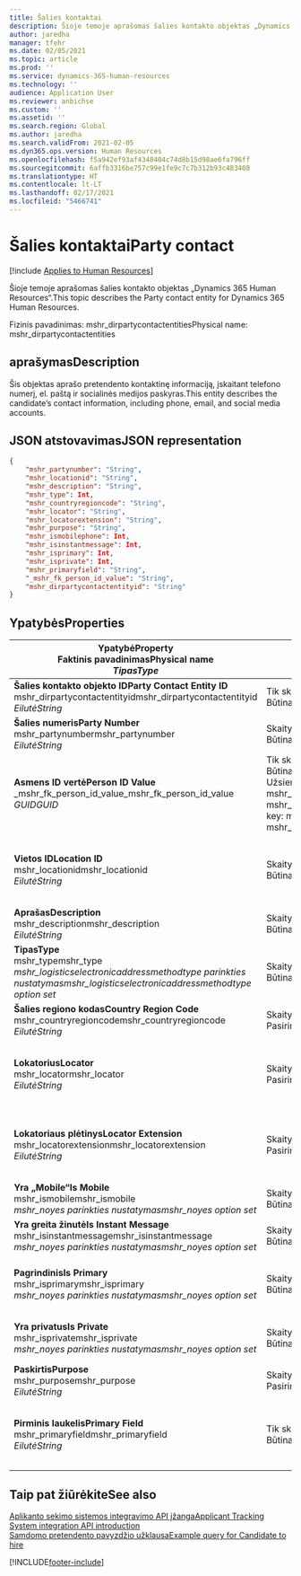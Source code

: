 ```yaml
---
title: Šalies kontaktai
description: Šioje temoje aprašomas šalies kontakto objektas „Dynamics 365 Human Resources“.
author: jaredha
manager: tfehr
ms.date: 02/05/2021
ms.topic: article
ms.prod: ''
ms.service: dynamics-365-human-resources
ms.technology: ''
audience: Application User
ms.reviewer: anbichse
ms.custom: ''
ms.assetid: ''
ms.search.region: Global
ms.author: jaredha
ms.search.validFrom: 2021-02-05
ms.dyn365.ops.version: Human Resources
ms.openlocfilehash: f5a942ef93af4348404c74d8b15d98ae6fa796ff
ms.sourcegitcommit: 6affb3316be757c99e1fe9c7c7b312b93c483408
ms.translationtype: HT
ms.contentlocale: lt-LT
ms.lasthandoff: 02/17/2021
ms.locfileid: "5466741"
---
```

# <a name="party-contact"></a><span data-ttu-id="908a7-103">Šalies kontaktai</span><span class="sxs-lookup"><span data-stu-id="908a7-103">Party contact</span></span>

[!include [Applies to Human Resources](../includes/applies-to-hr.md)]

<span data-ttu-id="908a7-104">Šioje temoje aprašomas šalies kontakto objektas „Dynamics 365 Human Resources“.</span><span class="sxs-lookup"><span data-stu-id="908a7-104">This topic describes the Party contact entity for Dynamics 365 Human Resources.</span></span>

<span data-ttu-id="908a7-105">Fizinis pavadinimas: mshr_dirpartycontactentities</span><span class="sxs-lookup"><span data-stu-id="908a7-105">Physical name: mshr_dirpartycontactentities</span></span>

## <a name="description"></a><span data-ttu-id="908a7-106">aprašymas</span><span class="sxs-lookup"><span data-stu-id="908a7-106">Description</span></span>

<span data-ttu-id="908a7-107">Šis objektas aprašo pretendento kontaktinę informaciją, įskaitant telefono numerį, el. paštą ir socialinės medijos paskyras.</span><span class="sxs-lookup"><span data-stu-id="908a7-107">This entity describes the candidate’s contact information, including phone, email, and social media accounts.</span></span>

## <a name="json-representation"></a><span data-ttu-id="908a7-108">JSON atstovavimas</span><span class="sxs-lookup"><span data-stu-id="908a7-108">JSON representation</span></span>

```json
{
    "mshr_partynumber": "String",
    "mshr_locationid": "String",
    "mshr_description": "String",
    "mshr_type": Int,
    "mshr_countryregioncode": "String",
    "mshr_locator": "String",
    "mshr_locatorextension": "String",
    "mshr_purpose": "String",
    "mshr_ismobilephone": Int,
    "mshr_isinstantmessage": Int,
    "mshr_isprimary": Int,
    "mshr_isprivate": Int,
    "mshr_primaryfield": "String",
    "_mshr_fk_person_id_value": "String",
    "mshr_dirpartycontactentityid": "String"
}
```

## <a name="properties"></a><span data-ttu-id="908a7-109">Ypatybės</span><span class="sxs-lookup"><span data-stu-id="908a7-109">Properties</span></span>

| <span data-ttu-id="908a7-110">Ypatybė</span><span class="sxs-lookup"><span data-stu-id="908a7-110">Property</span></span><br><span data-ttu-id="908a7-111">**Faktinis pavadinimas**</span><span class="sxs-lookup"><span data-stu-id="908a7-111">**Physical name**</span></span><br><span data-ttu-id="908a7-112">**_Tipas_**</span><span class="sxs-lookup"><span data-stu-id="908a7-112">**_Type_**</span></span> | <span data-ttu-id="908a7-113">Naudoti</span><span class="sxs-lookup"><span data-stu-id="908a7-113">Use</span></span> | <span data-ttu-id="908a7-114">aprašymas</span><span class="sxs-lookup"><span data-stu-id="908a7-114">Description</span></span> |
| --- | --- | --- |
| <span data-ttu-id="908a7-115">**Šalies kontakto objekto ID**</span><span class="sxs-lookup"><span data-stu-id="908a7-115">**Party Contact Entity ID**</span></span><br><span data-ttu-id="908a7-116">mshr_dirpartycontactentityid</span><span class="sxs-lookup"><span data-stu-id="908a7-116">mshr_dirpartycontactentityid</span></span><br><span data-ttu-id="908a7-117">*Eilutė*</span><span class="sxs-lookup"><span data-stu-id="908a7-117">*String*</span></span> | <span data-ttu-id="908a7-118">Tik skaitomas</span><span class="sxs-lookup"><span data-stu-id="908a7-118">Read-only</span></span><br><span data-ttu-id="908a7-119">Būtina</span><span class="sxs-lookup"><span data-stu-id="908a7-119">Required</span></span> | <span data-ttu-id="908a7-120">Sistemos sukurtas unikalus identifikatorius objekto įrašui.</span><span class="sxs-lookup"><span data-stu-id="908a7-120">System-generated unique identifier for the entity record.</span></span> |
| <span data-ttu-id="908a7-121">**Šalies numeris**</span><span class="sxs-lookup"><span data-stu-id="908a7-121">**Party Number**</span></span><br><span data-ttu-id="908a7-122">mshr_partynumber</span><span class="sxs-lookup"><span data-stu-id="908a7-122">mshr_partynumber</span></span><br><span data-ttu-id="908a7-123">*Eilutė*</span><span class="sxs-lookup"><span data-stu-id="908a7-123">*String*</span></span> | <span data-ttu-id="908a7-124">Skaitymas/rašymas</span><span class="sxs-lookup"><span data-stu-id="908a7-124">Read/write</span></span><br><span data-ttu-id="908a7-125">Būtina</span><span class="sxs-lookup"><span data-stu-id="908a7-125">Required</span></span> | <span data-ttu-id="908a7-126">Susijusios šalies (asmens) įrašo ID.</span><span class="sxs-lookup"><span data-stu-id="908a7-126">The ID of the associated party (person) record.</span></span> |
| <span data-ttu-id="908a7-127">**Asmens ID vertė**</span><span class="sxs-lookup"><span data-stu-id="908a7-127">**Person ID Value**</span></span><br><span data-ttu-id="908a7-128">_mshr_fk_person_id_value</span><span class="sxs-lookup"><span data-stu-id="908a7-128">_mshr_fk_person_id_value</span></span><br><span data-ttu-id="908a7-129">*GUID*</span><span class="sxs-lookup"><span data-stu-id="908a7-129">*GUID*</span></span> | <span data-ttu-id="908a7-130">Tik skaitomas</span><span class="sxs-lookup"><span data-stu-id="908a7-130">Read-only</span></span><br><span data-ttu-id="908a7-131">Būtina</span><span class="sxs-lookup"><span data-stu-id="908a7-131">Required</span></span><br><span data-ttu-id="908a7-132">Užsienio raktas: mshr_dirpersonentityid of mshr_dirpersonentity</span><span class="sxs-lookup"><span data-stu-id="908a7-132">Foreign key: mshr_dirpersonentityid of mshr_dirpersonentity</span></span> | <span data-ttu-id="908a7-133">Sistemos sukurtas šalies (asmens) identifikatoriaus objekto įrašas.</span><span class="sxs-lookup"><span data-stu-id="908a7-133">The system-generated identifier of the party (person) entity record.</span></span> |
| <span data-ttu-id="908a7-134">**Vietos ID**</span><span class="sxs-lookup"><span data-stu-id="908a7-134">**Location ID**</span></span><br><span data-ttu-id="908a7-135">mshr_locationid</span><span class="sxs-lookup"><span data-stu-id="908a7-135">mshr_locationid</span></span><br><span data-ttu-id="908a7-136">*Eilutė*</span><span class="sxs-lookup"><span data-stu-id="908a7-136">*String*</span></span> | <span data-ttu-id="908a7-137">Skaitymas/rašymas</span><span class="sxs-lookup"><span data-stu-id="908a7-137">Read/write</span></span><br><span data-ttu-id="908a7-138">Būtina</span><span class="sxs-lookup"><span data-stu-id="908a7-138">Required</span></span> | <span data-ttu-id="908a7-139">Adreso įrašo vietos ID.</span><span class="sxs-lookup"><span data-stu-id="908a7-139">The location ID of the address record.</span></span> <span data-ttu-id="908a7-140">Nustatymas mshr_logisticspostaladdresslocationcdsentity objekte.</span><span class="sxs-lookup"><span data-stu-id="908a7-140">Set up in mshr_logisticspostaladdresslocationcdsentity entity.</span></span> |
| <span data-ttu-id="908a7-141">**Aprašas**</span><span class="sxs-lookup"><span data-stu-id="908a7-141">**Description**</span></span><br><span data-ttu-id="908a7-142">mshr_description</span><span class="sxs-lookup"><span data-stu-id="908a7-142">mshr_description</span></span><br><span data-ttu-id="908a7-143">*Eilutė*</span><span class="sxs-lookup"><span data-stu-id="908a7-143">*String*</span></span> | <span data-ttu-id="908a7-144">Skaitymas/rašymas</span><span class="sxs-lookup"><span data-stu-id="908a7-144">Read/write</span></span><br><span data-ttu-id="908a7-145">Būtina</span><span class="sxs-lookup"><span data-stu-id="908a7-145">Required</span></span> | <span data-ttu-id="908a7-146">Kontaktinės informacijos aprašas.</span><span class="sxs-lookup"><span data-stu-id="908a7-146">The description of the contact details.</span></span> |
| <span data-ttu-id="908a7-147">**Tipas**</span><span class="sxs-lookup"><span data-stu-id="908a7-147">**Type**</span></span><br><span data-ttu-id="908a7-148">mshr_type</span><span class="sxs-lookup"><span data-stu-id="908a7-148">mshr_type</span></span><br><span data-ttu-id="908a7-149">*mshr_logisticselectronicaddressmethodtype parinkties nustatymas*</span><span class="sxs-lookup"><span data-stu-id="908a7-149">*mshr_logisticselectronicaddressmethodtype option set*</span></span> | <span data-ttu-id="908a7-150">Skaitymas/rašymas</span><span class="sxs-lookup"><span data-stu-id="908a7-150">Read/write</span></span><br><span data-ttu-id="908a7-151">Būtina</span><span class="sxs-lookup"><span data-stu-id="908a7-151">Required</span></span> | <span data-ttu-id="908a7-152">Išsamios kontaktinės informacijos tipas.</span><span class="sxs-lookup"><span data-stu-id="908a7-152">The contact detail type.</span></span> |
| <span data-ttu-id="908a7-153">**Šalies regiono kodas**</span><span class="sxs-lookup"><span data-stu-id="908a7-153">**Country Region Code**</span></span><br><span data-ttu-id="908a7-154">mshr_countryregioncode</span><span class="sxs-lookup"><span data-stu-id="908a7-154">mshr_countryregioncode</span></span><br><span data-ttu-id="908a7-155">*Eilutė*</span><span class="sxs-lookup"><span data-stu-id="908a7-155">*String*</span></span> | <span data-ttu-id="908a7-156">Skaitymas/rašymas</span><span class="sxs-lookup"><span data-stu-id="908a7-156">Read/write</span></span><br><span data-ttu-id="908a7-157">Pasirinktinai</span><span class="sxs-lookup"><span data-stu-id="908a7-157">Optional</span></span> | <span data-ttu-id="908a7-158">Adreso šalis arba regionas.</span><span class="sxs-lookup"><span data-stu-id="908a7-158">The country or region of the address.</span></span> |
| <span data-ttu-id="908a7-159">**Lokatorius**</span><span class="sxs-lookup"><span data-stu-id="908a7-159">**Locator**</span></span><br><span data-ttu-id="908a7-160">mshr_locator</span><span class="sxs-lookup"><span data-stu-id="908a7-160">mshr_locator</span></span><br><span data-ttu-id="908a7-161">*Eilutė*</span><span class="sxs-lookup"><span data-stu-id="908a7-161">*String*</span></span> | <span data-ttu-id="908a7-162">Skaitymas/rašymas</span><span class="sxs-lookup"><span data-stu-id="908a7-162">Read/write</span></span><br><span data-ttu-id="908a7-163">Pasirinktinai</span><span class="sxs-lookup"><span data-stu-id="908a7-163">Optional</span></span> | <span data-ttu-id="908a7-164">Išsami kontaktinė informacija.</span><span class="sxs-lookup"><span data-stu-id="908a7-164">The contact details.</span></span> <span data-ttu-id="908a7-165">Pavyzdžiui, jei tipas yra **El. pašto adresas**, tuomet šiame laukelyje yra kandidato el. pašto adresas.</span><span class="sxs-lookup"><span data-stu-id="908a7-165">For example, if the type is **Email address**, then this field contains the candidate’s email address.</span></span> |
| <span data-ttu-id="908a7-166">**Lokatoriaus plėtinys**</span><span class="sxs-lookup"><span data-stu-id="908a7-166">**Locator Extension**</span></span><br><span data-ttu-id="908a7-167">mshr_locatorextension</span><span class="sxs-lookup"><span data-stu-id="908a7-167">mshr_locatorextension</span></span><br><span data-ttu-id="908a7-168">*Eilutė*</span><span class="sxs-lookup"><span data-stu-id="908a7-168">*String*</span></span> | <span data-ttu-id="908a7-169">Skaitymas/rašymas</span><span class="sxs-lookup"><span data-stu-id="908a7-169">Read/write</span></span><br><span data-ttu-id="908a7-170">Pasirinktinai</span><span class="sxs-lookup"><span data-stu-id="908a7-170">Optional</span></span> | <span data-ttu-id="908a7-171">Lokatoriaus plėtinys.</span><span class="sxs-lookup"><span data-stu-id="908a7-171">The locator extension.</span></span> <span data-ttu-id="908a7-172">Pavyzdžiui, jei tipas yra **Telefonas**, tuomet ši nuosavybė turės telefono numerio plėtinį.</span><span class="sxs-lookup"><span data-stu-id="908a7-172">For example, if the type is **Phone**, then this property would contain the phone number extension.</span></span> |
| <span data-ttu-id="908a7-173">**Yra „Mobile“**</span><span class="sxs-lookup"><span data-stu-id="908a7-173">**Is Mobile**</span></span><br><span data-ttu-id="908a7-174">mshr_ismobile</span><span class="sxs-lookup"><span data-stu-id="908a7-174">mshr_ismobile</span></span><br><span data-ttu-id="908a7-175">*mshr_noyes parinkties nustatymas*</span><span class="sxs-lookup"><span data-stu-id="908a7-175">*mshr_noyes option set*</span></span> | <span data-ttu-id="908a7-176">Skaitymas/rašymas</span><span class="sxs-lookup"><span data-stu-id="908a7-176">Read/write</span></span><br><span data-ttu-id="908a7-177">Būtina</span><span class="sxs-lookup"><span data-stu-id="908a7-177">Required</span></span> | <span data-ttu-id="908a7-178">Nurodo, ar telefono numeris yra mobilus numeris.</span><span class="sxs-lookup"><span data-stu-id="908a7-178">Specifies whether the phone is a mobile number.</span></span> |
| <span data-ttu-id="908a7-179">**Yra greita žinutė**</span><span class="sxs-lookup"><span data-stu-id="908a7-179">**Is Instant Message**</span></span><br><span data-ttu-id="908a7-180">mshr_isinstantmessage</span><span class="sxs-lookup"><span data-stu-id="908a7-180">mshr_isinstantmessage</span></span><br><span data-ttu-id="908a7-181">*mshr_noyes parinkties nustatymas*</span><span class="sxs-lookup"><span data-stu-id="908a7-181">*mshr_noyes option set*</span></span> | <span data-ttu-id="908a7-182">Skaitymas/rašymas</span><span class="sxs-lookup"><span data-stu-id="908a7-182">Read/write</span></span><br><span data-ttu-id="908a7-183">Būtina</span><span class="sxs-lookup"><span data-stu-id="908a7-183">Required</span></span> | <span data-ttu-id="908a7-184">Nurodo, ar telefono numeris yra įjungtas greitoms žinutėms.</span><span class="sxs-lookup"><span data-stu-id="908a7-184">Specifies whether the phone is enabled for instant messaging.</span></span> |
| <span data-ttu-id="908a7-185">**Pagrindinis**</span><span class="sxs-lookup"><span data-stu-id="908a7-185">**Is Primary**</span></span><br><span data-ttu-id="908a7-186">mshr_isprimary</span><span class="sxs-lookup"><span data-stu-id="908a7-186">mshr_isprimary</span></span><br><span data-ttu-id="908a7-187">*mshr_noyes parinkties nustatymas*</span><span class="sxs-lookup"><span data-stu-id="908a7-187">*mshr_noyes option set*</span></span> | <span data-ttu-id="908a7-188">Skaitymas/rašymas</span><span class="sxs-lookup"><span data-stu-id="908a7-188">Read/write</span></span><br><span data-ttu-id="908a7-189">Būtina</span><span class="sxs-lookup"><span data-stu-id="908a7-189">Required</span></span> | <span data-ttu-id="908a7-190">Nustato pirminį kontakto tipo kontaktą.</span><span class="sxs-lookup"><span data-stu-id="908a7-190">Determines the primary contact of the contact type.</span></span> <span data-ttu-id="908a7-191">Turi būti tik vienas pirminis įrašas kontakto tipui.</span><span class="sxs-lookup"><span data-stu-id="908a7-191">There must be only one primary record per contact type.</span></span> |
| <span data-ttu-id="908a7-192">**Yra privatus**</span><span class="sxs-lookup"><span data-stu-id="908a7-192">**Is Private**</span></span><br><span data-ttu-id="908a7-193">mshr_isprivate</span><span class="sxs-lookup"><span data-stu-id="908a7-193">mshr_isprivate</span></span><br><span data-ttu-id="908a7-194">*mshr_noyes parinkties nustatymas*</span><span class="sxs-lookup"><span data-stu-id="908a7-194">*mshr_noyes option set*</span></span> | <span data-ttu-id="908a7-195">Skaitymas/rašymas</span><span class="sxs-lookup"><span data-stu-id="908a7-195">Read/write</span></span><br><span data-ttu-id="908a7-196">Būtina</span><span class="sxs-lookup"><span data-stu-id="908a7-196">Required</span></span> | <span data-ttu-id="908a7-197">Nustato, ar šis adresas yra privatus asmens su nustatytu vaidmeniu adresas.</span><span class="sxs-lookup"><span data-stu-id="908a7-197">Identifies whether this address is a private address for the person.</span></span> |
| <span data-ttu-id="908a7-198">**Paskirtis**</span><span class="sxs-lookup"><span data-stu-id="908a7-198">**Purpose**</span></span><br><span data-ttu-id="908a7-199">mshr_purpose</span><span class="sxs-lookup"><span data-stu-id="908a7-199">mshr_purpose</span></span><br><span data-ttu-id="908a7-200">*Eilutė*</span><span class="sxs-lookup"><span data-stu-id="908a7-200">*String*</span></span> | <span data-ttu-id="908a7-201">Skaitymas/rašymas</span><span class="sxs-lookup"><span data-stu-id="908a7-201">Read/write</span></span><br><span data-ttu-id="908a7-202">Pasirinktinai</span><span class="sxs-lookup"><span data-stu-id="908a7-202">Optional</span></span> | <span data-ttu-id="908a7-203">Kontaktinės informacijos vaidmuo/tikslas.</span><span class="sxs-lookup"><span data-stu-id="908a7-203">The purpose/role of the contact details.</span></span> |
| <span data-ttu-id="908a7-204">**Pirminis laukelis**</span><span class="sxs-lookup"><span data-stu-id="908a7-204">**Primary Field**</span></span><br><span data-ttu-id="908a7-205">mshr_primaryfield</span><span class="sxs-lookup"><span data-stu-id="908a7-205">mshr_primaryfield</span></span><br><span data-ttu-id="908a7-206">*Eilutė*</span><span class="sxs-lookup"><span data-stu-id="908a7-206">*String*</span></span> | <span data-ttu-id="908a7-207">Tik skaitomas</span><span class="sxs-lookup"><span data-stu-id="908a7-207">Read-only</span></span><br><span data-ttu-id="908a7-208">Būtina</span><span class="sxs-lookup"><span data-stu-id="908a7-208">Required</span></span> | <span data-ttu-id="908a7-209">Laukeliai, kurie naudojami kaip pirminis objekto įrašo identifikatorius.</span><span class="sxs-lookup"><span data-stu-id="908a7-209">Field used as a primary identifier of the entity record.</span></span> <span data-ttu-id="908a7-210">Šalies numerio, tipo, aprašo ir lokatoriaus derinys.</span><span class="sxs-lookup"><span data-stu-id="908a7-210">Combination of party number, type, description, and locator.</span></span> |

## <a name="see-also"></a><span data-ttu-id="908a7-211">Taip pat žiūrėkite</span><span class="sxs-lookup"><span data-stu-id="908a7-211">See also</span></span>

[<span data-ttu-id="908a7-212">Aplikanto sekimo sistemos integravimo API įžanga</span><span class="sxs-lookup"><span data-stu-id="908a7-212">Applicant Tracking System integration API introduction</span></span>](hr-admin-integration-ats-api-introduction.md)<br>
[<span data-ttu-id="908a7-213">Samdomo pretendento pavyzdžio užklausa</span><span class="sxs-lookup"><span data-stu-id="908a7-213">Example query for Candidate to hire</span></span>](hr-admin-integration-ats-api-candidate-to-hire-example-query.md)



[!INCLUDE[footer-include](../includes/footer-banner.md)]